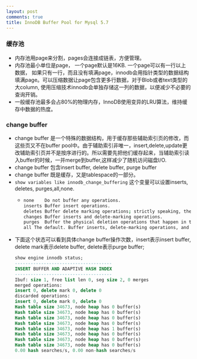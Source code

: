 ```yaml
---
layout: post
comments: true
title: InnoDB Buffer Pool for Mysql 5.7
---
```


### 缓存池
- 内存池用page来分割，pages会连接成链表，方便管理。
- 内存池最小单位是page， 一个page默认是16KB. 一个page可以有一行以上数据， 如果只有一行，而且没有填满page，innodb会用指针类型的数据结构填满page。可以压缩数据让page包含更多行数据，对于Blob或者text类型的大column, 使用压缩技术innodb会单独存储这一列的数据，以便减少不必要的查询开销。
- 一般缓存池最多会占80%的物理内存，InnoDB使用变异的LRU算法，维持缓存中数据的热度。

### change buffer
- change buffer 是一个特殊的数据结构，用于缓存那些辅助索引页的修改，而这些页又不在buffer pool中。由于辅助索引非唯一，insert,delete,update更改辅助索引页并不是按序进行的。所以需要先把他们缓存起来，当辅助索引读入buffer的时候，一并merge到buffer,这样减少了随机访问磁盘I/O.
- change buffer 包含insert buffer, delete buffer, purge buffer
- change buffer 既是缓存，又是tablespace的一部分。
- `show variables like innodb_change_buffering` 这个变量可以设置inserts, deletes, purges,all,none.
  - ```bash
    none	Do not buffer any operations.
    inserts	Buffer insert operations.
    deletes	Buffer delete marking operations; strictly speaking, the writes that mark           index records for later deletion during a purge operation.
    changes	Buffer inserts and delete-marking operations.
    purges	Buffer the physical deletion operations that happen in the background.
    all	The default. Buffer inserts, delete-marking operations, and purges.
    ```
- 下面这个状态可以看到具体change buffer操作次数，insert表示insert buffer, delete mark表示delete buffer, delete表示purge buffer;
    ```sql
  show engine innodb status;
  -------------------------------------
  INSERT BUFFER AND ADAPTIVE HASH INDEX
  -------------------------------------
  Ibuf: size 1, free list len 0, seg size 2, 0 merges
  merged operations:
   insert 0, delete mark 0, delete 0
  discarded operations:
   insert 0, delete mark 0, delete 0
  Hash table size 34673, node heap has 0 buffer(s)
  Hash table size 34673, node heap has 0 buffer(s)
  Hash table size 34673, node heap has 0 buffer(s)
  Hash table size 34673, node heap has 0 buffer(s)
  Hash table size 34673, node heap has 1 buffer(s)
  Hash table size 34673, node heap has 0 buffer(s)
  Hash table size 34673, node heap has 0 buffer(s)
  Hash table size 34673, node heap has 0 buffer(s)
  0.00 hash searches/s, 0.00 non-hash searches/s
    ```
